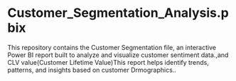 # Customer_Segmentation_Analysis.pbix
This repository contains the Customer Segmentation file, an interactive Power BI report built to analyze and visualize customer sentiment data.,and CLV value(Customer Lifetime Value)This report helps identify trends, patterns, and insights based on customer Drmographics..
